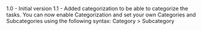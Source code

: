 1.0 - Initial version
1.1 - Added categorization to be able to categorize the tasks. You can now enable Categorization and set your own Categories and Subcategories using the following syntax: Category > Subcategory
